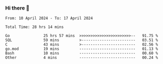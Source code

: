 ### Hi there 👋

<!--
**zhumeme/zhumeme** is a ✨ _special_ ✨ repository because its `README.md` (this file) appears on your GitHub profile.

Here are some ideas to get you started:

- 🔭 I’m currently working on ...
- 🌱 I’m currently learning ...
- 👯 I’m looking to collaborate on ...
- 🤔 I’m looking for help with ...
- 💬 Ask me about ...
- 📫 How to reach me: ...
- 😄 Pronouns: ...
- ⚡ Fun fact: ...
-->

<!--START_SECTION:waka-->

```all_time
From: 10 April 2024 - To: 17 April 2024

Total Time: 28 hrs 14 mins

Go               25 hrs 57 mins  >>>>>>>>>>>>>>>>>>>>>>>--   91.75 %
SQL              59 mins         >------------------------   03.51 %
C                43 mins         >------------------------   02.56 %
go.mod           19 mins         -------------------------   01.13 %
Bash             10 mins         -------------------------   00.60 %
Other            4 mins          -------------------------   00.24 %
```

<!--END_SECTION:waka-->
